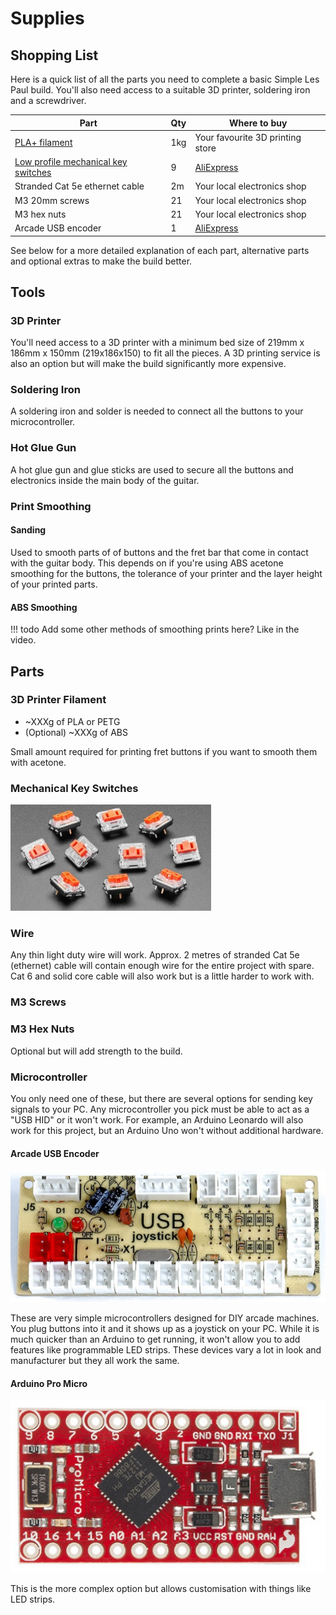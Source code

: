 # Supplies

## Shopping List

Here is a quick list of all the parts you need to complete a basic Simple Les Paul build. You'll also need access to a suitable 3D printer, soldering iron and a screwdriver. 

| Part                                | Qty | Where to buy |
| ----------------------------------- | --- | ------------ |
| [PLA+ filament](#3d-printer-filament)                        | 1kg | Your favourite 3D printing store |
| [Low profile mechanical key switches](#mechanical-key-switches) | 9   | [AliExpress](https://www.aliexpress.com/item/32959996455.html) |
| Stranded Cat 5e ethernet cable      | 2m  | Your local electronics shop |
| M3 20mm screws                      | 21  | Your local electronics shop |
| M3 hex nuts                         | 21  | Your local electronics shop |
| Arcade USB encoder                  | 1   | [AliExpress](https://www.aliexpress.com/item/1005003128403655.html) |

See below for a more detailed explanation of each part, alternative parts and optional extras to make the build better.

## Tools

### 3D Printer
You'll need access to a 3D printer with a minimum bed size of 219mm x 186mm x 150mm (219x186x150) to fit all the pieces. A 3D printing service is also an option but will make the build significantly more expensive.

### Soldering Iron
A soldering iron and solder is needed to connect all the buttons to your microcontroller.

### Hot Glue Gun
A hot glue gun and glue sticks are used to secure all the buttons and electronics inside the main body of the guitar.

### Print Smoothing

#### Sanding
Used to smooth parts of of buttons and the fret bar that come in contact with the guitar body. This depends on if you're using ABS acetone smoothing for the buttons, the tolerance of your printer and the layer height of your printed parts.

#### ABS Smoothing

!!! todo
    Add some other methods of smoothing prints here? Like in the video.

## Parts

### 3D Printer Filament
- ~XXXg of PLA or PETG
- (Optional) ~XXXg of ABS

Small amount required for printing fret buttons if you want to smooth them with acetone.

### Mechanical Key Switches
![Mechanical Switches](Images/KailhMechanicalSwitches.png)

### Wire
Any thin light duty wire will work. Approx. 2 metres of stranded Cat 5e (ethernet) cable will contain enough wire for the entire project with spare. Cat 6 and solid core cable will also work but is a little harder to work with.

### M3 Screws

### M3 Hex Nuts  
Optional but will add strength to the build.

### Microcontroller
You only need one of these, but there are several options for sending key signals to your PC. Any microcontroller you pick must be able to act as a "USB HID" or it won't work. For example, an Arduino Leonardo will also work for this project, but an Arduino Uno won't without additional hardware.

#### Arcade USB Encoder
![USB encoder](Images/USBEncoder.png)

These are very simple microcontrollers designed for DIY arcade machines. You plug buttons into it and it shows up as a joystick on your PC. While it is much quicker than an Arduino to get running, it won't allow you to add features like programmable LED strips. These devices vary a lot in look and manufacturer but they all work the same.

#### Arduino Pro Micro  
![Arduino Pro Micro](Images/ArduinoProMicro.png)  

This is the more complex option but allows customisation with things like LED strips.
